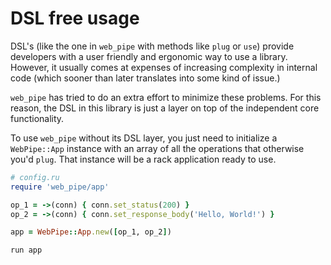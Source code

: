 # DSL free usage

DSL's (like the one in `web_pipe` with methods like `plug` or
`use`) provide developers with a user friendly and ergonomic way to
use a library. However, it usually comes at expenses of increasing
complexity in internal code (which sooner than later translates
into some kind of issue.)

`web_pipe` has tried to do an extra effort to minimize these
problems. For this reason, the DSL in this library is just a layer
on top of the independent core functionality.

To use `web_pipe` without its DSL layer, you just need to initialize a `WebPipe::App` instance with an array of all the operations that otherwise you'd `plug`. That instance will be a rack application ready to use.

```ruby
# config.ru
require 'web_pipe/app'

op_1 = ->(conn) { conn.set_status(200) }
op_2 = ->(conn) { conn.set_response_body('Hello, World!') }

app = WebPipe::App.new([op_1, op_2])

run app
```
